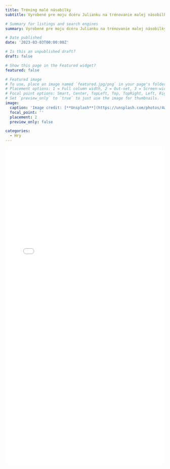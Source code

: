 ```yaml
---
title: Tréning malé násobilky
subtitle: Vyrobené pre moju dcéru Julianku na trénovanie malej násobilky

# Summary for listings and search engines
summary: Vyrobené pre moju dcéru Julianku na trénovanie malej násobilky

# Date published
date: '2023-03-03T00:00:00Z'

# Is this an unpublished draft?
draft: false

# Show this page in the Featured widget?
featured: false

# Featured image
# To use, place an image named `featured.jpg/png` in your page's folder.
# Placement options: 1 = Full column width, 2 = Out-set, 3 = Screen-width
# Focal point options: Smart, Center, TopLeft, Top, TopRight, Left, Right, BottomLeft, Bottom, BottomRight
# Set `preview_only` to `true` to just use the image for thumbnails.
image:
  caption: 'Image credit: [**Unsplash**](https://unsplash.com/photos/4wF66_KWJxA)'
  focal_point: ''
  placement: 2
  preview_only: false

categories:
  - Hry
---
```


<iframe src="/multiplication/index.html" frameborder="0" width="100%" height="1000"></iframe>